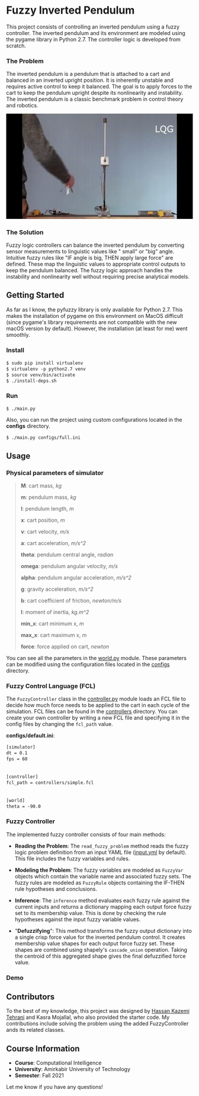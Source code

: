 # Fuzzy Inverted Pendulum

This project consists of controlling an inverted pendulum using a fuzzy controller. The inverted pendulum and its
environment are modeled using the pygame library in Python 2.7. The controller logic is developed from scratch.

### The Problem

The inverted pendulum is a pendulum that is attached to a cart and balanced in an inverted upright position. It is
inherently unstable and requires active control to keep it balanced. The goal is to apply forces to the cart to keep the
pendulum upright despite its nonlinearity and instability. The inverted pendulum is a classic benchmark problem in
control theory and robotics.

[//]: # (![figs/inverted-pendulum.mp4]&#40;figs/inverted-pendulum.mp4&#41;)

![figs/inverted-pendulum.mp4](figs/inverted-pendulum.gif)

[//]: # (<img src="figs/inverted-pendulum.gif" height="200"> </img>)

[//]: # (<video width="320" height="240" controls>)

[//]: # (<source src="figs/inverted-pendulum.mp4" type="video/mp4">)

[//]: # (</video>)

### The Solution

Fuzzy logic controllers can balance the inverted pendulum by converting sensor measurements to linguistic values like "
small" or "big" angle. Intuitive fuzzy rules like "IF angle is big, THEN apply large force" are defined. These map the
linguistic values to appropriate control outputs to keep the pendulum balanced. The fuzzy logic approach handles the
instability and nonlinearity well without requiring precise analytical models.

## Getting Started

As far as I know, the pyfuzzy library is only available for Python 2.7. This makes the installation of pygame on this
environment on MacOS difficult (since pygame's library requirements are not compatible with the new macOS version by
default). However, the installation (at least for me) went smoothly.

### Install

    $ sudo pip install virtualenv
    $ virtualenv -p python2.7 venv
    $ source venv/bin/activate
    $ ./install-deps.sh

### Run

    $ ./main.py

Also, you can run the project using custom configurations located in the **configs** directory.

	$ ./main.py configs/full.ini

## Usage

### Physical parameters of simulator

> **M**: cart mass, *kg*
>
> **m**: pendulum mass, *kg*
>
> **l**: pendulum length, *m*
>
> **x**: cart position, *m*
>
> **v**: cart velocity, *m/s*
>
> **a**: cart acceleration, *m/s^2*
>
> **theta**: pendulum central angle, *radian*
>
> **omega**: pendulum angular velocity, *m/s*
>
> **alpha**: pendulum angular acceleration, *m/s^2*
>
> **g**: gravity acceleration, *m/s^2*
>
> **b**: cart coefficient of friction, *newton/m/s*
>
> **I**: moment of inertia, *kg.m^2*
>
> **min_x**: cart minimum x, *m*
>
> **max_x**: cart maximum x, *m*
>
> **force**: force applied on cart, *newton*

You can see all the parameters in the [world.py](src/world.py) module.
These parameters can be modified using the configuration files located in the [configs](src/configs) directory.

### Fuzzy Control Language (FCL)

The `FuzzyController` class in the [controller.py](src/controller.py) module loads an FCL file to decide how much force
needs to be applied to the cart in each cycle of the simulation. FCL files can be found in
the [controllers](src/controllers) directory. You
can create your own controller by writing a new FCL file and specifying it in the config files by changing
the `fcl_path` value.

**configs/default.ini**:

	[simulator]
	dt = 0.1
	fps = 60


	[controller]
	fcl_path = controllers/simple.fcl


	[world]
	theta = -90.0

### Fuzzy Controller

The implemented fuzzy controller consists of four main methods:

- **Reading the Problem**: The `read_fuzzy_problem` method reads the fuzzy logic problem definition from an input YAML
  file ([input.yml](src/input.yml) by default). This file includes the fuzzy variables and rules.

- **Modeling the Problem**: The fuzzy variables are modeled as `FuzzyVar` objects which contain the variable name and
  associated fuzzy sets. The fuzzy rules are modeled as `FuzzyRule` objects containing the IF-THEN rule hypotheses and
  conclusions.

- **Inference**: The `inference` method evaluates each fuzzy rule against the current inputs and returns a dictionary
  mapping
  each output force fuzzy set to its membership value. This is done by checking the rule hypotheses against the input
  fuzzy variable values.

- "**Defuzzifying**": This method transforms the fuzzy output dictionary into a single crisp force value for the inverted
  pendulum control. It creates membership value shapes for each output force fuzzy set. These shapes are combined using
  shapely's `cascade_union` operation. Taking the centroid of this aggregated shape gives the final defuzzified force
  value.

### Demo

## Contributors

To the best of my knowledge, this project was designed by [Hassan Kazemi Tehrani](https://github.com/shayanthrn) and
Kasra Mojallal, who also provided the starter code. My contributions include solving the problem using the added
FuzzyController ands its related classes.

## Course Information

- **Course**: Computational Intelligence
- **University**: Amirkabir University of Technology
- **Semester**: Fall 2021

Let me know if you have any questions!
